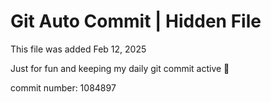 # Git Auto Commit | Hidden File

This file was added Feb 12, 2025

Just for fun and keeping my daily git commit active 🤪

commit number: 1084897
